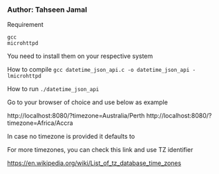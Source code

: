 ### Author: Tahseen Jamal

Requirement
```
gcc
microhttpd
```
You need to install them on your respective system


How to compile
```gcc datetime_json_api.c -o datetime_json_api -lmicrohttpd ```

How to run
`./datetime_json_api`

Go to your browser of choice and use below as example

http://localhost:8080/?timezone=Australia/Perth
http://localhost:8080/?timezone=Africa/Accra

In case no timezone is provided it defaults to 

For more timezones, you can check this link and use TZ identifier

https://en.wikipedia.org/wiki/List_of_tz_database_time_zones


